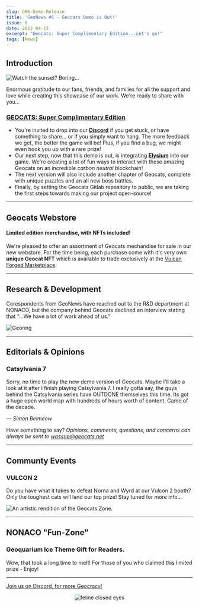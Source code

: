 ```yaml
---
slug: GN6-Demo-Release
title: 'GeoNews #6 - Geocats Demo is Out!'
issue: 6
date: 2022-04-15
excerpt: "Geocats: Super Complimentary Edition...Let's go!"
tags: [News]
--- 
```


## **Introduction**

![Watch the sunset? Boring...](/geonews/desert_sky.png)

Enormous gratitude to our fans, friends, and families for all the support and love while creating this showcase of our work.
We're ready to share with you...

### [GEOCATS: Super Complimentary Edition](https://geocats.net/play#game)

- You're invited to drop into our [**Discord**](https://discord.gg/JW6mgyN3rk) if you get stuck, or have something to share... or if you simply want to hang. The more feedback we get, the better the game will be! Plus, if you find a bug, we might even hook you up with a rare prize!
- Our next step, now that this demo is out, is integrating **[Elysium](https://egamers.io/list-of-all-the-elysium-blockchain-games-and-dapps/)** into our game. We're creating a lot of fun ways to interact with these amazing Geocats on an incredible *carbon neutral* blockchain! 
- The next version will also include another chapter of Geocats, complete with unique puzzles and an all new boss battles.
- Finally, by setting the Geocats Gitlab repository to public, we are taking the first steps towards making our project open-source! 

---

## **Geocats Webstore**

#### Limited edition merchandise, with NFTs included!

We're pleased to offer an assortment of Geocats mechandise for sale in our new webstore. For the time being, each purchase come with it's very own **unique Geocat NFT** which is available to trade exclusively at the [Vulcan Forged Marketplace](https://auth.vulcanforged.com/Account/Login?referrallink=TUu3hsPguULs34OJVYgd0PCB%2FMWMJQAjq1EtODn8qVo%3D).

<center>
<div id="my-store-73297437"></div>
<div>
<script data-cfasync="false" type="text/javascript" src="https://app.ecwid.com/script.js?73297437&data_platform=code&data_date=2022-04-15" charset="utf-8"></script><script type="text/javascript"> xProductBrowser("categoriesPerRow=3","views=grid(20,3) list(60) table(60)","categoryView=grid","searchView=list","id=my-store-73297437");</script>
</div>
</center>

---

## **Research & Development**

Corespondents from GeoNews have reached out to the R&D department at NONACO, but the company behind Geocats declined an interview stating that "...We have a lot of work ahead of us."

![Georing](/geonews/ringmap.png)


---

## **Editorials & Opinions**

### Catsylvania 7

Sorry, no time to play the new demo version of Geocats. Maybe I'll take a look at it after I finish playing Catsylvania 7. I really gotta say, the guys behind the Catsylvania series have OUTDONE themselves this time. Its got a huge open world map with hundreds of hours worth of content. Game of the decade.

— *Simon Belmeow*

Have something to say? *Opinions, comments, questions, and concerns can always be sent to wassup@geocats.net*

---

## **Communty Events**

### VULCON 2

Do you have what it takes to defeat Norna and Wyrd at our Vulcon 2 booth? 
Only the toughest cats will land our top prize! Stay tuned for more info...

![An *artistic* rendition of the Geocats Zone.](/geonews/booth_promo.png)

---

## **NONACO "Fun-Zone"**

### Geoquarium Ice Theme Gift for Readers.

Wow, that took a long time to melt! 
For those of you who claimed this limited prize - Enjoy!

---

[Join us on Discord, for more Geocracy! ](https://discord.gg/JW6mgyN3rk) 

<center>


![feline closed eyes](/geonews/feline_closed_eyes.png)
</center>

<style>
img {
    max-width: 100%;
}
</style>

